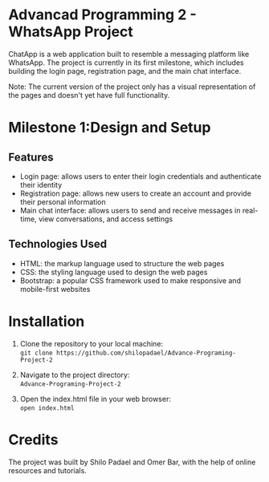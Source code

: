 # Advancad Programming 2 - WhatsApp Project
<p>ChatApp is a web application built to resemble a messaging platform like WhatsApp. The project is currently in its first milestone, which includes building the login page, registration page, and the main chat interface.

Note: The current version of the project only has a visual representation of the pages and doesn't yet have full functionality.
</p>
<h1>Milestone 1:Design and Setup</h1>
<h2>Features</h2>
<ul>
  <li>Login page: allows users to enter their login credentials and authenticate their identity</li>
  <li>Registration page: allows new users to create an account and provide their personal information</li>
  <li>Main chat interface: allows users to send and receive messages in real-time, view conversations, and access settings</li>
</ul>
    
<h2>Technologies Used</h2>
<ul>
	<li>HTML: the markup language used to structure the web pages</li>
	<li>CSS: the styling language used to design the web pages</li>
	<li>Bootstrap: a popular CSS framework used to make responsive and mobile-first websites</li>
</ul>
<h1>Installation</h1>
<ol>
	<li>Clone the repository to your local machine:
	<br><code>git clone https://github.com/shilopadael/Advance-Programing-Project-2</code>
	</li>
</ol>
	
<ol start="2">
	<li>Navigate to the project directory:<br>
		<code>Advance-Programing-Project-2</code>
	</li>
</ol>
	
<ol start="3">
	<li>Open the index.html file in your web browser:<br>
		<code>open index.html</code>
	</li>
</ol>
	
<h1>Credits</h1>
<p>The project was built by Shilo Padael and Omer Bar, with the help of online resources and tutorials.</p>
